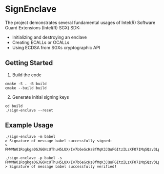 # SignEnclave

The project demonstrates several fundamental usages of Intel(R) Software Guard 
Extensions (Intel(R) SGX) SDK:
- Initializing and destroying an enclave
- Creating ECALLs or OCALLs
- Using ECDSA from SGXs cryptographic API

## Getting Started

1. Build the code
```
cmake -S . -B build
cmake --build build
```
2. Generate initial signing keys
```
cd build
./sign-enclave --reset
```

## Example Usage

```
./sign-enclave -m babel
> Signature of message babel successfully signed:
> FMWMW01Rogkga0GJG6NcUThuH5LUX/Iv7b6eGcHz8fMqK3JQuFGItzILzXFO71MqSQzv3LpgOebGVfO59n3a/A==

./sign-enclave -p babel -s FMWMW01Rogkga0GJG6NcUThuH5LUX/Iv7b6eGcHz8fMqK3JQuFGItzILzXFO71MqSQzv3LpgOebGVfO59n3a/A==
> Signature of message babel successfully verified!
```



